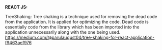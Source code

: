 **REACT JS:**

TreeShaking:
Tree shaking is a technique used for removing the dead code from the application. It is applied for optimizing the code. Dead code is essentially code from the library which has been imported into the application unnecessarily along with the one being used.
https://medium.com/@parulaugust04/tree-shaking-for-react-application-f9463aef976